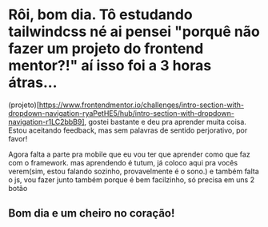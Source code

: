 # Rôi, bom dia.  Tô estudando tailwindcss né ai pensei "porquê não fazer um projeto do frontend mentor?!" aí isso foi a 3 horas átras...



(projeto)[https://www.frontendmentor.io/challenges/intro-section-with-dropdown-navigation-ryaPetHE5/hub/intro-section-with-dropdown-navigation-r1LC2bbB9], gostei bastante e deu pra aprender muita coisa. Estou aceitando feedback, mas sem palavras de sentido perjorativo, por favor!

Agora falta a parte pra mobile que eu vou ter que aprender como que faz com o framework. mas aprendendo é tutum, já coloco aqui pra vocês verem(sim, estou falando sozinho, provavelmente é o sono.) e também falta o js, vou fazer junto também porque é bem facilzinho, só precisa em uns 2 botão



## Bom dia e um cheiro no coração!